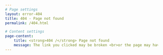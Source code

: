 ```yaml
---
# Page settings
layout: error-404
title: 404 - Page not found
permalink: /404.html

# Content settings
page-content:
    title: <strong>404 /</strong> Page not found
    message: The link you clicked may be broken <br>or the page may have been removed.
---
```

